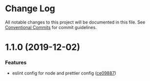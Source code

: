 # Change Log

All notable changes to this project will be documented in this file.
See [Conventional Commits](https://conventionalcommits.org) for commit guidelines.

# 1.1.0 (2019-12-02)


### Features

* eslint config for node and prettier config ([ce09887](https://github.com/clanaid/common-config/commit/ce09887d3da79e1cb696b54842ee4070bf392e5f))
